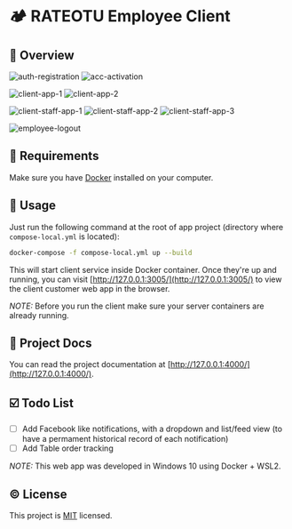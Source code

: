 # 🏕️ RATEOTU Employee Client

## 📝 Overview

![auth-registration](https://user-images.githubusercontent.com/25624642/166401575-8c132560-3939-40d4-998d-17d14aff009a.gif)
![acc-activation](https://user-images.githubusercontent.com/25624642/166405618-c2606276-1e7e-4ee2-8c50-1a765827b728.gif)

![client-app-1](https://user-images.githubusercontent.com/25624642/166405584-207802bc-45dc-4f85-9743-9b8524de63c8.gif)
![client-app-2](https://user-images.githubusercontent.com/25624642/166405611-ae4f9d17-d6e3-4db4-9511-450cf6d17190.gif)

![client-staff-app-1](https://user-images.githubusercontent.com/25624642/166406192-06189a41-9a0e-4590-a125-651682389418.gif)
![client-staff-app-2](https://user-images.githubusercontent.com/25624642/166406308-85650cdc-454d-4e57-998a-510f362df764.gif)
![client-staff-app-3](https://user-images.githubusercontent.com/25624642/166407361-0a7b5957-8896-4a26-b36e-197f52ce3729.gif)

![employee-logout](https://user-images.githubusercontent.com/25624642/166407612-06716519-7c04-4e75-9009-f0b1bc609b66.gif)

## 🏁 Requirements

Make sure you have [Docker](https://docs.docker.com/get-docker/) installed on your computer.

## 🚀 Usage

Just run the following command at the root of app project (directory where `compose-local.yml` is located):

```bash
docker-compose -f compose-local.yml up --build
```

This will start client service inside Docker container. Once they're up and running, you can visit [http://127.0.0.1:3005/](http://127.0.0.1:3005/) to view the client customer web app in the browser.

*NOTE:*
Before you run the client make sure your server containers are already running.

## 📰 Project Docs

You can read the project documentation at [http://127.0.0.1:4000/](http://127.0.0.1:4000/).

## ☑️ Todo List

- [ ] Add Facebook like notifications, with a dropdown and list/feed view (to have a permament historical record of each notification)
- [ ] Add Table order tracking

*NOTE:*
This web app was developed in Windows 10 using Docker + WSL2.

## ©️ License

This project is [MIT](https://opensource.org/licenses/MIT) licensed.
